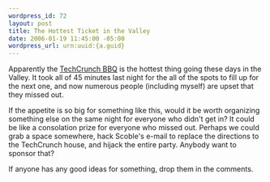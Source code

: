 ```yaml
--- 
wordpress_id: 72
layout: post
title: The Hottest Ticket in the Valley
date: 2006-01-19 11:45:00 -05:00
wordpress_url: urn:uuid:{a.guid}
---
```

<p>Apparently the <a href="http://www.techcrunch.com/2006/01/18/naked-conversations-party-at-techcrunch/" title="Naked Conversations Party at TechCrunch">TechCrunch BBQ</a> is the hottest thing going these days in the Valley.  It took all of 45 minutes last night for the all of the spots to fill up for the next one, and now numerous people (including myself) are upset that they missed out.</p>

<p>If the appetite is so big for something like this, would it be worth organizing something else on the same night for everyone who didn't get in?  It could be like a consolation prize for everyone who missed out.  Perhaps we could grab a space somewhere, hack Scoble's e-mail to replace the directions to the TechCrunch house, and hijack the entire party.  Anybody want to sponsor that?</p>

<p>If anyone has any good ideas for something, drop them in the comments.</p>
